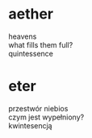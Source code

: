# aether

heavens  
what fills them full?  
quintessence  

# eter

przestwór niebios  
czym jest wypełniony?  
kwintesencją  